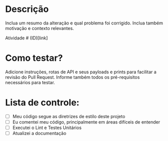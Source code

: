 # Descrição

Inclua um resumo da alteração e qual problema foi corrigido. Inclua também motivação e contexto relevantes.

Atividade # (ID)[link]

# Como testar?

Adicione instruções, rotas de API e seus payloads e prints para facilitar a revisão do Pull Request. Informe também todos os pré-requisitos necessários para testar.

# Lista de controle:

- [ ] Meu código segue as diretrizes de estilo deste projeto
- [ ] Eu comentei meu código, principalmente em áreas difíceis de entender
- [ ] Executei o Lint e Testes Unitários
- [ ] Atualizei a documentação
